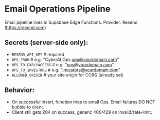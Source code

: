 # Email Operations Pipeline

Email pipeline lives in Supabase Edge Functions.
Provider: Resend (https://resend.com)

## Secrets (server-side only):
- `RESEND_API_KEY` # required
- `OPS_FROM` # e.g. "CyberAI Ops <ops@yourdomain.com>"
- `OPS_TO_EARLYACCESS` # e.g. "ops@yourdomain.com"
- `OPS_TO_INVESTORS` # e.g. "investors@yourdomain.com"
- `ALLOWED_ORIGIN` # your site origin for CORS (already set)

## Behavior:
- On successful insert, function tries to email Ops. Email failures DO NOT bubble to client.
- Client still gets 204 on success, generic 400/429 on invalid/rate-limit.